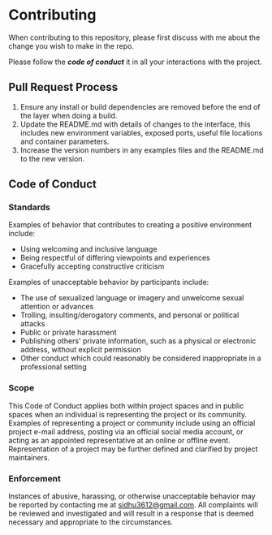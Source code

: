 
# Contributing

When contributing to this repository, please first discuss with me about the change you wish to make in the repo. 

Please follow the <b><i>code of conduct</i></b> it in all your interactions with the project.

## Pull Request Process

1. Ensure any install or build dependencies are removed before the end of the layer when doing a 
   build.
2. Update the README.md with details of changes to the interface, this includes new environment 
   variables, exposed ports, useful file locations and container parameters.
3. Increase the version numbers in any examples files and the README.md to the new version.


## Code of Conduct



###  Standards

Examples of behavior that contributes to creating a positive environment
include:

* Using welcoming and inclusive language
* Being respectful of differing viewpoints and experiences
* Gracefully accepting constructive criticism


Examples of unacceptable behavior by participants include:

* The use of sexualized language or imagery and unwelcome sexual attention or
advances
* Trolling, insulting/derogatory comments, and personal or political attacks
* Public or private harassment
* Publishing others' private information, such as a physical or electronic
  address, without explicit permission
* Other conduct which could reasonably be considered inappropriate in a
  professional setting


### Scope

This Code of Conduct applies both within project spaces and in public spaces
when an individual is representing the project or its community. Examples of
representing a project or community include using an official project e-mail
address, posting via an official social media account, or acting as an appointed
representative at an online or offline event. Representation of a project may be
further defined and clarified by project maintainers.

### Enforcement

Instances of abusive, harassing, or otherwise unacceptable behavior may be
reported by contacting me at sidhu3612@gmail.com. All
complaints will be reviewed and investigated and will result in a response that
is deemed necessary and appropriate to the circumstances.


